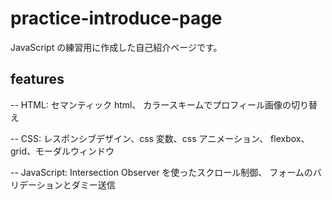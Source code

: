 # practice-introduce-page

JavaScript の練習用に作成した自己紹介ページです。

## features

-- HTML:
セマンティック html、
カラースキームでプロフィール画像の切り替え

-- CSS:
レスポンシブデザイン、css 変数、css アニメーション、
flexbox、grid、モーダルウィンドウ

-- JavaScript:
Intersection Observer を使ったスクロール制御、
フォームのバリデーションとダミー送信
